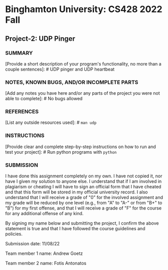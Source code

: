 # Binghamton University: CS428 2022 Fall

## Project-2: UDP Pinger

### SUMMARY

[Provide a short description of your program's functionality, no more than a couple sentences]: # UDP pinger and UDP heartbeat

### NOTES, KNOWN BUGS, AND/OR INCOMPLETE PARTS

[Add any notes you have here and/or any parts of the project you were not able to complete]: # No bugs allowed

### REFERENCES

[List any outside resources used]: # `man udp`

### INSTRUCTIONS

[Provide clear and complete step-by-step instructions on how to run and test your project]: # Run python programs with `python`

### SUBMISSION

I have done this assignment completely on my own. I have not copied it, nor have I given my solution to anyone else. I understand that if I am involved in plagiarism or cheating I will have to sign an official form that I have cheated and that this form will be stored in my official university record. I also understand that I will receive a grade of "0" for the involved assignment and my grade will be reduced by one level (e.g., from "A" to "A-" or from "B+" to "B") for my first offense, and that I will receive a grade of "F" for the course for any additional offense of any kind.

By signing my name below and submitting the project, I confirm the above statement is true and that I have followed the course guidelines and policies.

Submission date: 11/08/22

Team member 1 name: Andrew Goetz

Team member 2 name: Fotis Antonatos

